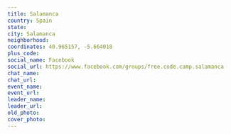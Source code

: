 ```yaml
---
title: Salamanca
country: Spain
state: 
city: Salamanca
neighborhood: 
coordinates: 40.965157, -5.664018
plus_code:
social_name: Facebook
social_url: https://www.facebook.com/groups/free.code.camp.salamanca
chat_name:
chat_url:
event_name:
event_url:
leader_name:
leader_url:
old_photo: 
cover_photo:
---
```

